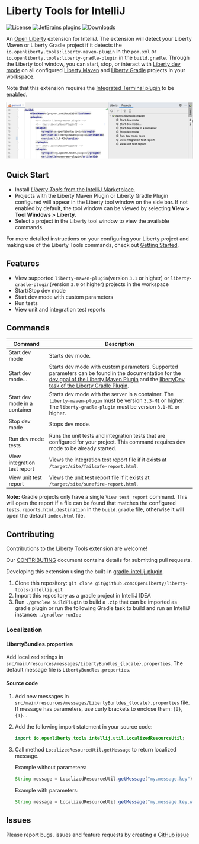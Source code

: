 # Liberty Tools for IntelliJ

[plugin-repo]: https://plugins.jetbrains.com/plugin/14856-liberty-tools

[plugin-version-svg]: https://img.shields.io/jetbrains/plugin/v/14856-liberty-tools.svg

[![License](https://img.shields.io/badge/License-EPL%202.0-red.svg?label=license&logo=eclipse)](https://www.eclipse.org/legal/epl-2.0/)
[![JetBrains plugins][plugin-version-svg]][plugin-repo]
![Downloads](https://img.shields.io/jetbrains/plugin/d/14856-liberty-tools)

An [Open Liberty](https://openliberty.io/) extension for IntelliJ. The extension will detect your Liberty Maven or
Liberty Gradle project if it detects the `io.openliberty.tools:liberty-maven-plugin` in the `pom.xml` or
`io.openliberty.tools:liberty-gradle-plugin` in the `build.gradle`. Through the Liberty tool window, you can start,
stop, or interact with [Liberty dev mode](https://openliberty.io/docs/latest/development-mode.html) on all configured
[Liberty Maven](https://github.com/OpenLiberty/ci.maven/blob/master/docs/dev.md#dev)
and [Liberty Gradle](https://github.com/OpenLiberty/ci.gradle/blob/master/docs/libertyDev.md) projects in your
workspace.

Note that this extension requires the [Integrated Terminal plugin](https://plugins.jetbrains.com/plugin/13123-terminal)
to be enabled.

![Liberty Tools Extension](docs/images/open-liberty-tools.png)

## Quick Start

- Install [_Liberty Tools_ from the IntelliJ Marketplace](https://plugins.jetbrains.com/plugin/14856-liberty-tools).
- Projects with the Liberty Maven Plugin or Liberty Gradle Plugin configured will appear in the Liberty tool window on
  the side bar. If not enabled by default, the tool window can be viewed by selecting **View > Tool Windows > Liberty**.
- Select a project in the Liberty tool window to view the available commands.

For more detailed instructions on your configuring your Liberty project and making use of the Liberty Tools
commands, check out [Getting Started](docs/GettingStarted.md).

## Features

- View supported `liberty-maven-plugin`(version `3.1` or higher) or `liberty-gradle-plugin`(version `3.0` or higher)
  projects in the workspace
- Start/Stop dev mode
- Start dev mode with custom parameters
- Run tests
- View unit and integration test reports

## Commands

| Command                      | Description                                                                                                                                                                                                                                                                                                                  |
| ---------------------------- | ---------------------------------------------------------------------------------------------------------------------------------------------------------------------------------------------------------------------------------------------------------------------------------------------------------------------------- |
| Start dev mode                        | Starts dev mode.                                                                                                                                                                                                                                                                                                             |
| Start dev mode…                     | Starts dev mode with custom parameters. Supported parameters can be found in the documentation for the [dev goal of the Liberty Maven Plugin](https://github.com/OpenLiberty/ci.maven/blob/master/docs/dev.md#additional-parameters) and the [libertyDev task of the Liberty Gradle Plugin](https://github.com/OpenLiberty/ci.gradle/blob/master/docs/libertyDev.md#command-line-parameters). |
| Start dev mode in a container                        | Starts dev mode with the server in a container. The `liberty-maven-plugin` must be version `3.3-M1` or higher. The `liberty-gradle-plugin` must be version `3.1-M1` or higher.
| Stop dev mode                         | Stops dev mode.                                                                                                                                                                                                                                                                                                              |
| Run dev mode tests                    | Runs the unit tests and integration tests that are configured for your project. This command requires dev mode to be already started.                                                                                                                                                                                        |
| View integration test report | Views the integration test report file if it exists at `/target/site/failsafe-report.html`.                                                                                                                                                                                                                                                                                      |
| View unit test report        | Views the unit test report file if it exists at `/target/site/surefire-report.html`.                                                                                                                                                                                                                                                                                             |

**Note:** Gradle projects only have a single `View test report` command. This will open the report if a file can be
found that matches the configured `tests.reports.html.destination` in the `build.gradle` file, otherwise it will open
the default `index.html` file.

## Contributing

Contributions to the Liberty Tools extension are welcome!

Our [CONTRIBUTING](CONTRIBUTING.md) document contains details for submitting pull requests.

Developing this extension using the
built-in [gradle-intellij-plugin](https://github.com/JetBrains/gradle-intellij-plugin/).

1. Clone this repository: `git clone git@github.com:OpenLiberty/liberty-tools-intellij.git`
2. Import this repository as a gradle project in IntelliJ IDEA
3. Run `./gradlew buildPlugin` to build a `.zip` that can be imported as gradle plugin or run the following Gradle task
   to build and run an IntelliJ instance:
   `./gradlew runIde`

### Localization

#### LibertyBundles.properties
Add localized strings in `src/main/resources/messages/LibertyBundles_{locale}.properties`. The default message file is `LibertyBundles.properties`.

#### Source code

1. Add new messages in `src/main/resources/messages/LibertyBunldes_{locale}.properties` file. If message has parameters, use curly brackets to enclose them: `{0}`, `{1}`...

2. Add the following import statement in your source code:

   ```java
   import io.openliberty.tools.intellij.util.LocalizedResourceUtil;
   ```

3. Call method `LocalizedResourceUtil.getMessage` to return localized message.

   Example without parameters:
   ```java
   String message = LocalizedResourceUtil.getMessage("my.message.key");
   ```
   Example with parameters:
   ```java
   String message = LocalizedResourceUtil.getMessage("my.message.key.with.params", param1, param2);
   ```

## Issues

Please report bugs, issues and feature requests by creating
a [GitHub issue](https://github.com/OpenLiberty/liberty-tools-intellij/issues)